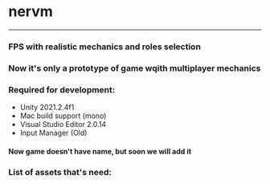 # nervm
------------------------------------------------

### FPS with realistic mechanics and roles selection
### Now it's only a prototype of game wqith multiplayer mechanics

### Required for development:
- Unity 2021.2.4f1
- Mac build support (mono)
- Visual Studio Editor 2.0.14
- Input Manager (Old)

#### Now game doesn't have name, but soon we will add it

### List of assets that's need:
